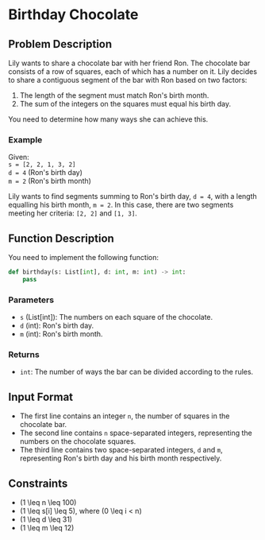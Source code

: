 # Birthday Chocolate

## Problem Description

Lily wants to share a chocolate bar with her friend Ron. The chocolate bar consists of a row of squares, each of which has a number on it. Lily decides to share a contiguous segment of the bar with Ron based on two factors:

1. The length of the segment must match Ron's birth month.
2. The sum of the integers on the squares must equal his birth day.

You need to determine how many ways she can achieve this.

### Example

Given:  
`s = [2, 2, 1, 3, 2]`  
`d = 4` (Ron's birth day)  
`m = 2` (Ron's birth month)

Lily wants to find segments summing to Ron's birth day, `d = 4`, with a length equalling his birth month, `m = 2`. In this case, there are two segments meeting her criteria: `[2, 2]` and `[1, 3]`.

## Function Description

You need to implement the following function:

```python
def birthday(s: List[int], d: int, m: int) -> int:
    pass
```

### Parameters

- `s` (List[int]): The numbers on each square of the chocolate.
- `d` (int): Ron's birth day.
- `m` (int): Ron's birth month.

### Returns

- `int`: The number of ways the bar can be divided according to the rules.

## Input Format

- The first line contains an integer `n`, the number of squares in the chocolate bar.
- The second line contains `n` space-separated integers, representing the numbers on the chocolate squares.
- The third line contains two space-separated integers, `d` and `m`, representing Ron's birth day and his birth month respectively.

## Constraints

- \(1 \leq n \leq 100\)
- \(1 \leq s[i] \leq 5\), where \(0 \leq i < n\)
- \(1 \leq d \leq 31\)
- \(1 \leq m \leq 12\)

